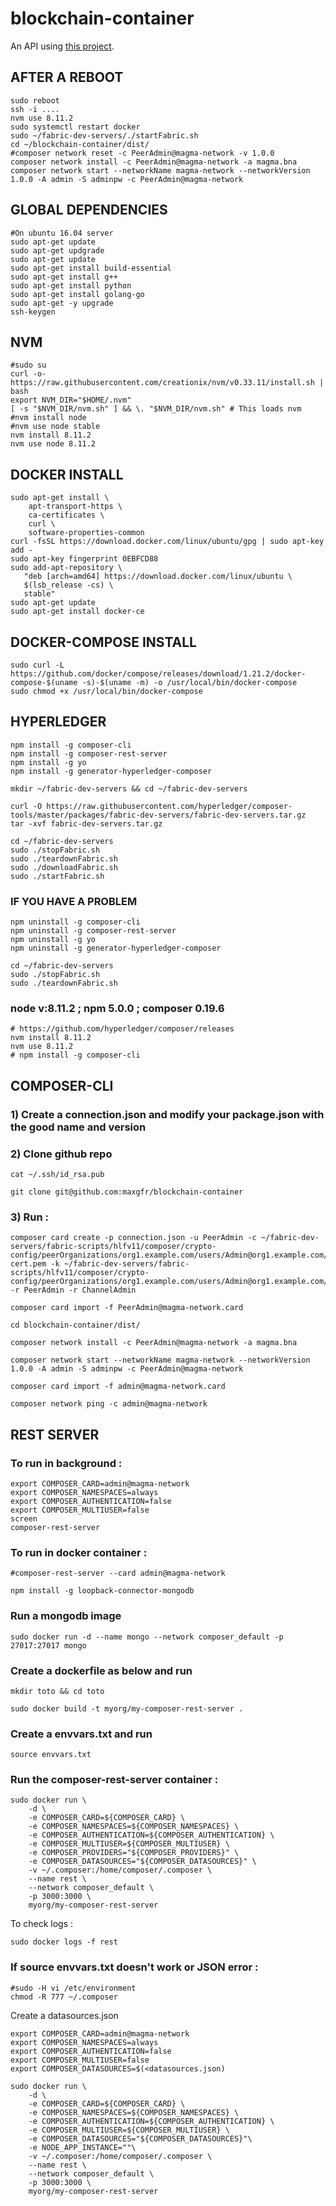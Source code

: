 # blockchain-container

An API using [this project](https://github.com/maxgfr/api-php-container).

## AFTER A REBOOT
```shell
sudo reboot
ssh -i ....
nvm use 8.11.2
sudo systemctl restart docker
sudo ~/fabric-dev-servers/./startFabric.sh
cd ~/blockchain-container/dist/
#composer network reset -c PeerAdmin@magma-network -v 1.0.0
composer network install -c PeerAdmin@magma-network -a magma.bna
composer network start --networkName magma-network --networkVersion 1.0.0 -A admin -S adminpw -c PeerAdmin@magma-network
```

## GLOBAL DEPENDENCIES
```shell
#On ubuntu 16.04 server
sudo apt-get update
sudo apt-get updgrade
sudo apt-get update
sudo apt-get install build-essential
sudo apt-get install g++
sudo apt-get install python
sudo apt-get install golang-go
sudo apt-get -y upgrade
ssh-keygen
```

## NVM
```shell
#sudo su
curl -o- https://raw.githubusercontent.com/creationix/nvm/v0.33.11/install.sh | bash
export NVM_DIR="$HOME/.nvm"
[ -s "$NVM_DIR/nvm.sh" ] && \. "$NVM_DIR/nvm.sh" # This loads nvm
#nvm install node
#nvm use node stable
nvm install 8.11.2
nvm use node 8.11.2
```


## DOCKER INSTALL
```shell
sudo apt-get install \
    apt-transport-https \
    ca-certificates \
    curl \
    software-properties-common
curl -fsSL https://download.docker.com/linux/ubuntu/gpg | sudo apt-key add -
sudo apt-key fingerprint 0EBFCD88
sudo add-apt-repository \
   "deb [arch=amd64] https://download.docker.com/linux/ubuntu \
   $(lsb_release -cs) \
   stable"
sudo apt-get update
sudo apt-get install docker-ce
```

## DOCKER-COMPOSE INSTALL
```shell
sudo curl -L https://github.com/docker/compose/releases/download/1.21.2/docker-compose-$(uname -s)-$(uname -m) -o /usr/local/bin/docker-compose
sudo chmod +x /usr/local/bin/docker-compose
```


## HYPERLEDGER
```shell
npm install -g composer-cli
npm install -g composer-rest-server
npm install -g yo
npm install -g generator-hyperledger-composer
```

```shell
mkdir ~/fabric-dev-servers && cd ~/fabric-dev-servers

curl -O https://raw.githubusercontent.com/hyperledger/composer-tools/master/packages/fabric-dev-servers/fabric-dev-servers.tar.gz
tar -xvf fabric-dev-servers.tar.gz
```

```shell
cd ~/fabric-dev-servers
sudo ./stopFabric.sh
sudo ./teardownFabric.sh
sudo ./downloadFabric.sh
sudo ./startFabric.sh
```

### IF YOU HAVE A PROBLEM
```shell
npm uninstall -g composer-cli
npm uninstall -g composer-rest-server
npm uninstall -g yo
npm uninstall -g generator-hyperledger-composer
```

```shell
cd ~/fabric-dev-servers
sudo ./stopFabric.sh
sudo ./teardownFabric.sh
```

### node v:8.11.2 ; npm 5.0.0 ; composer 0.19.6
```shell
# https://github.com/hyperledger/composer/releases
nvm install 8.11.2
nvm use 8.11.2
# npm install -g composer-cli
```

## COMPOSER-CLI

### 1) Create a connection.json and modify your package.json with the good name and version

### 2) Clone github repo

```shell
cat ~/.ssh/id_rsa.pub

git clone git@github.com:maxgfr/blockchain-container
```

### 3) Run :

```shell
composer card create -p connection.json -u PeerAdmin -c ~/fabric-dev-servers/fabric-scripts/hlfv11/composer/crypto-config/peerOrganizations/org1.example.com/users/Admin@org1.example.com/msp/signcerts/Admin@org1.example.com-cert.pem -k ~/fabric-dev-servers/fabric-scripts/hlfv11/composer/crypto-config/peerOrganizations/org1.example.com/users/Admin@org1.example.com/msp/keystore/114aab0e76bf0c78308f89efc4b8c9423e31568da0c340ca187a9b17aa9a4457_sk -r PeerAdmin -r ChannelAdmin

composer card import -f PeerAdmin@magma-network.card

cd blockchain-container/dist/

composer network install -c PeerAdmin@magma-network -a magma.bna

composer network start --networkName magma-network --networkVersion 1.0.0 -A admin -S adminpw -c PeerAdmin@magma-network

composer card import -f admin@magma-network.card

composer network ping -c admin@magma-network
```

## REST SERVER


### To run in background :

```shell
export COMPOSER_CARD=admin@magma-network
export COMPOSER_NAMESPACES=always
export COMPOSER_AUTHENTICATION=false
export COMPOSER_MULTIUSER=false
screen
composer-rest-server
```

### To run in docker container :
```shell
#composer-rest-server --card admin@magma-network

npm install -g loopback-connector-mongodb
```

### Run a mongodb image
```shell
sudo docker run -d --name mongo --network composer_default -p 27017:27017 mongo
```

### Create a dockerfile as below and run

```shell
mkdir toto && cd toto
```

```shell
sudo docker build -t myorg/my-composer-rest-server .
```

### Create a envvars.txt and run
```shell
source envvars.txt
```

### Run the composer-rest-server container :
```shell
sudo docker run \
    -d \
    -e COMPOSER_CARD=${COMPOSER_CARD} \
    -e COMPOSER_NAMESPACES=${COMPOSER_NAMESPACES} \
    -e COMPOSER_AUTHENTICATION=${COMPOSER_AUTHENTICATION} \
    -e COMPOSER_MULTIUSER=${COMPOSER_MULTIUSER} \
    -e COMPOSER_PROVIDERS="${COMPOSER_PROVIDERS}" \
    -e COMPOSER_DATASOURCES="${COMPOSER_DATASOURCES}" \
    -v ~/.composer:/home/composer/.composer \
    --name rest \
    --network composer_default \
    -p 3000:3000 \
    myorg/my-composer-rest-server
```

To check logs :
```shell
sudo docker logs -f rest
```

### If source envvars.txt doesn't work or JSON error :

```shell
#sudo -H vi /etc/environment
chmod -R 777 ~/.composer
```
Create a datasources.json
```shell
export COMPOSER_CARD=admin@magma-network
export COMPOSER_NAMESPACES=always
export COMPOSER_AUTHENTICATION=false
export COMPOSER_MULTIUSER=false
export COMPOSER_DATASOURCES=$(<datasources.json)

sudo docker run \
    -d \
    -e COMPOSER_CARD=${COMPOSER_CARD} \
    -e COMPOSER_NAMESPACES=${COMPOSER_NAMESPACES} \
    -e COMPOSER_AUTHENTICATION=${COMPOSER_AUTHENTICATION} \
    -e COMPOSER_MULTIUSER=${COMPOSER_MULTIUSER} \
    -e COMPOSER_DATASOURCES="${COMPOSER_DATASOURCES}"\
    -e NODE_APP_INSTANCE=""\
    -v ~/.composer:/home/composer/.composer \
    --name rest \
    --network composer_default \
    -p 3000:3000 \
    myorg/my-composer-rest-server
```
